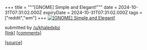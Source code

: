 +++
title = """[GNOME] Simple and Elegant!"""
date = 2024-10-31T07:31:02.000Z
expiryDate = 2024-10-31T07:31:02.000Z
tags = ["reddit","wm"]
+++
[![[GNOME] Simple and Elegant!](https://preview.redd.it/xgrxmf04o1yd1.png?width=640&crop=smart&auto=webp&s=3be403d276f8de74d7553890b30654bd4b60487e "[GNOME] Simple and Elegant!")](https://www.reddit.com/r/unixporn/comments/1gg8yon/gnome_simple_and_elegant/)

submitted by [/u/khaledxbz](https://www.reddit.com/user/khaledxbz)  
[\[link\]](https://i.redd.it/xgrxmf04o1yd1.png) [\[comments\]](https://www.reddit.com/r/unixporn/comments/1gg8yon/gnome_simple_and_elegant/)

[[source]](https://www.reddit.com/r/unixporn/comments/1gg8yon/gnome_simple_and_elegant/)
